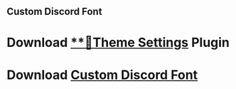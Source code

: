 ## Custom Discord Font
# Download [**🔽Theme Settings](https://betterdiscord.net/ghdl?url=https://raw.githubusercontent.com/mwittrien/BetterDiscordAddons/master/Plugins/ThemeSettings/ThemeSettings.plugin.js) Plugin
# Download [**Custom Discord Font**](https://betterdiscord.net/ghdl?url=)